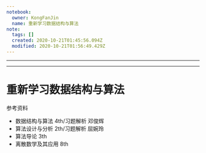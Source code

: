 ```yaml
---
notebook: 
  owner: KongFanJin
  name: 重新学习数据结构与算法
note:
  tags: []
  created: 2020-10-21T01:45:56.094Z
  modified: 2020-10-21T01:56:49.429Z
---
```


--- 

---

# 重新学习数据结构与算法
<!-- @crossnote.comment "id":"b5344b1f-757b-4eba-9c73-090693eed368" -->  

参考资料
- 数据结构与算法 4th/习题解析 邓俊辉
- 算法设计与分析 2th/习题解析 屈婉玲
- 算法导论 3th
- 离散数学及其应用 8th
